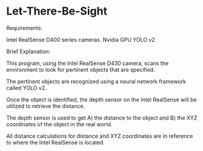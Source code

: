 # Let-There-Be-Sight

Requirements:

Intel RealSense D400 series cameras.
Nvidia GPU
YOLO v2



Brief Explanation:

This program, using the Intel RealSense D430 camera, scans the environment to look for pertinent objects that are specified.

The pertinent objects are recognized using a neural network framework called YOLO v2.

Once the object is identified, the depth sensor on the Intel RealSense will be utilized to retrieve the distance.

The depth sensor is used to get A) the distance to the object and B) the XYZ coordinates of the object in the real world.

All distance calculations for distance and XYZ coordinates are in reference to where the Intel RealSense is located.
